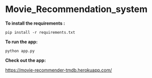 # Movie_Recommendation_system
<b>To install the requirements :</b>
```
pip install -r requirements.txt
```

<b>To run the app:</b>
```
python app.py
```

<b>Check out the app:</b>

https://movie-recommender-tmdb.herokuapp.com/

